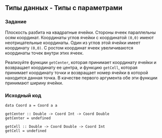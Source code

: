 ## Типы данных - Типы с параметрами

### Задание

Плоскость разбита на квадратные ячейки. Стороны ячеек параллельны осям координат. Координаты углов ячейки с координатой `(0,0)` имеют неотрицательные координаты. Один из углов этой ячейки имеет координату `(0,0)`. С ростом координат ячеек увеличиваются координаты точек внутри этих ячеек.

Реализуйте функции `getCenter`, которая принимает координату ячейки и возвращает координату ее центра, и функцию `getCell`, которая принимает координату точки и возвращает номер ячейки в которой находится данная точка. В качестве первого аргумента обе эти функции принимают ширину ячейки.

### Исходный код

```
data Coord a = Coord a a

getCenter :: Double -> Coord Int -> Coord Double
getCenter = undefined

getCell :: Double -> Coord Double -> Coord Int
getCell = undefined
```
